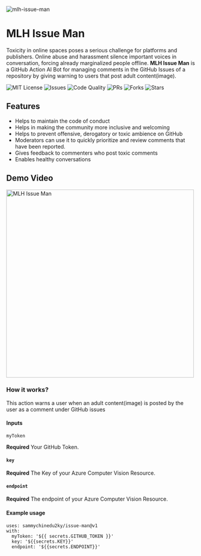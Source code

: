![mlh-issue-man](https://socialify.git.ci/MLH-Fellowship/mlh-issue-man/image?description=1&descriptionEditable=A%20GitHub%20Action%20AI%20Bot%20for%20managing%20comments%20in%20the%20GitHub%20Issues&font=Source%20Code%20Pro&language=1&pattern=Brick%20Wall&theme=Dark)


# MLH Issue Man

Toxicity in online spaces poses a serious challenge for platforms and publishers. Online abuse and harassment silence important voices in conversation, forcing already marginalized people offline. **MLH Issue Man** is a GitHub Action AI Bot for managing comments in the GitHub Issues of a repository by giving warning to users that post adult content(image).

![MIT License](https://img.shields.io/github/license/MLH-Fellowship/mlh-issue-man) ![Issues](https://img.shields.io/github/issues-raw/MLH-Fellowship/mlh-issue-man) ![Code Quality](https://img.shields.io/badge/code%20quality-A-brightgreen) ![PRs](https://img.shields.io/github/issues-pr/MLH-Fellowship/mlh-issue-man) ![Forks](https://img.shields.io/github/forks/MLH-Fellowship/mlh-issue-man?style=social) ![Stars](https://img.shields.io/github/stars/MLH-Fellowship/mlh-issue-man?style=social) 

## Features
- Helps to maintain the code of conduct
- Helps in making the community more inclusive and welcoming
- Helps to prevent offensive, derogatory or toxic ambience on GitHub
- Moderators can use it to quickly prioritize and review comments that have been reported.
- Gives feedback to commenters who post toxic comments
- Enables healthy conversations

## Demo Video
<a href="https://www.youtube.com/watch?v=hltpHN_bz1o" target="_blank" rel="noopener">
  <img src="https://user-images.githubusercontent.com/42115530/111118991-8863ee00-858f-11eb-92da-b9b5540484dc.png" alt="MLH Issue Man"
	title="MLH Issue Man" width="500px" />
</a>

### How it works?

This action warns a user when an adult content(image) is posted by the user as a comment under GitHub issues

#### Inputs
 `myToken`

**Required** Your GitHub Token.

#### `key`

**Required** The Key of your Azure Computer Vision Resource.

#### `endpoint`

**Required** The endpoint of your Azure Computer Vision Resource.


#### Example usage
```
uses: sammychinedu2ky/issue-man@v1
with:
  myToken: '${{ secrets.GITHUB_TOKEN }}'
  key: '${{secrets.KEY}}'
  endpoint: '${{secrets.ENDPOINT}}'
```
